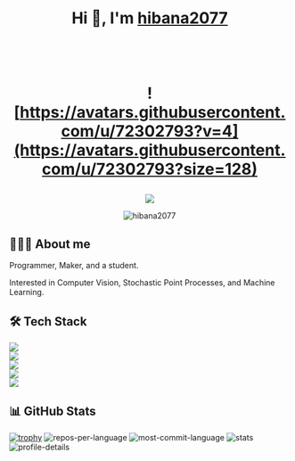 <h1 align="center">Hi 👋, I'm <a href="https://hibana2077.com">hibana2077</a></h1>
<h1 align="center">
  <br />
  
  ![https://avatars.githubusercontent.com/u/72302793?v=4](https://avatars.githubusercontent.com/u/72302793?size=128)
</h1>

<p align="center">
  <img src="https://readme-typing-svg.herokuapp.com?font=Fira+Code&weight=400&duration=3500&pause=1000&color=EC407A&center=true&vCenter=true&width=500&lines=Hi,+I'm+hibana2077+💖;CS+Student+from+Taiwan;Exploring+ML's+Foundations+%26+Essence;Solving+Problems+from+First+Principles+🔍;Researching+Probabilistic+ML;Researching+Representation+Learning;Empowering+People+with+ML+🧠" />
</p>

<p align="center">
  <img src="https://komarev.com/ghpvc/?username=hibana2077&label=Profile+views&color=0e75b6&style=flat" alt="hibana2077" />
</p>


## 👨🏻‍💻 About me

Programmer, Maker, and a student.

Interested in Computer Vision, Stochastic Point Processes, and Machine Learning.

## 🛠 Tech Stack

<img src="https://skillicons.dev/icons?i=bash,c,cpp,cmake,css,js,jquery,git,html,py,react,typescript" /><br>
<img src="https://skillicons.dev/icons?i=arduino,vim,docker,anaconda,github,gitlab,matlab,opencv,nginx,stackoverflow" /><br>
<img src="https://skillicons.dev/icons?i=linkedin,linux,vscode,postman" /><br>
<img src="https://skillicons.dev/icons?i=pytorch,tensorflow,flask,fastapi,qt" /><br>
<img src="https://skillicons.dev/icons?i=mysql,postgres,sqlite" /><br>

## 📊 GitHub Stats

[![trophy](https://github-profile-trophy.vercel.app/?username=hibana2077&title=Stars,Followers,Commits,Repositories,MultipleLang,PullRequest&theme=flat)](https://github.com/ryo-ma/github-profile-trophy)
![repos-per-language](https://github-profile-summary-cards.vercel.app/api/cards/repos-per-language?username=hibana2077&theme=vue)
![most-commit-language](https://github-profile-summary-cards.vercel.app/api/cards/most-commit-language?username=hibana2077&theme=vue)
![stats](https://github-profile-summary-cards.vercel.app/api/cards/stats?username=hibana2077&theme=vue)
![profile-details](https://github-profile-summary-cards.vercel.app/api/cards/profile-details?username=hibana2077&theme=vue)
